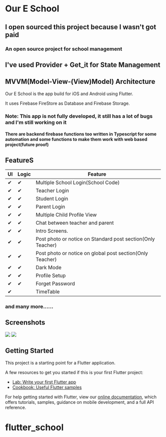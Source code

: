 # Our E School

## I open sourced this project because I wasn't got paid

### An open source project for school management

## I've used Provider + Get_it for State Management

## MVVM(Model-View-(View)Model) Architecture

Our E School is the app build for iOS and Android using Flutter.

It uses Firebase FireStore as Database and Firebase Storage.

### Note: This app is not fully developed, it still has a lot of bugs and I'm still working on it

#### There are backend firebase functions too written in Typescript for some automation and some functions to make them work with web based project(future proof)

## FeatureS

|  UI  | Logic | Feature |
| ------ | ------ | ------|
| ✔ | ✔ | Multiple School Login(School Code)
| ✔ | ✔ | Teacher Login
| ✔ | ✔ | Student Login
| ✔ | ✔ | Parent Login
| ✔ | ✔ | Multiple Child Profile View
| ✔ | ✔ | Chat between teacher and parent
| ✔ | ✔ | Intro Screens.
| ✔ | ✔ | Post photo or notice on Standard post section(Only Teacher)
| ✔ | ✔ | Post photo or notice on global post section(Only Teacher)
| ✔ | ✔ | Dark Mode
| ✔ | ✔ | Profile Setup
| ✔ | ✔ | Forget Password
| ✔ |  | TimeTable
### and many more......

## Screenshots

<img src="https://github.com/ketanchoyal/Academic-Connect/raw/new-dashboards/screenshots/Screenshot_1.png"/>

<img src="https://github.com/ketanchoyal/Academic-Connect/raw/new-dashboards/screenshots/Screenshot_2.png"/>

## Getting Started

This project is a starting point for a Flutter application.

A few resources to get you started if this is your first Flutter project:

- [Lab: Write your first Flutter app](https://flutter.dev/docs/get-started/codelab)
- [Cookbook: Useful Flutter samples](https://flutter.dev/docs/cookbook)

For help getting started with Flutter, view our 
[online documentation](https://flutter.dev/docs), which offers tutorials, 
samples, guidance on mobile development, and a full API reference.
# flutter_school
